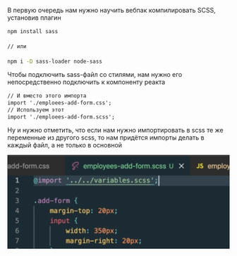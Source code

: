 
В первую очередь нам нужно научить вебпак компилировать SCSS, установив плагин

```bash
npm install sass

// или

npm i -D sass-loader node-sass
```

Чтобы подключить sass-файл со стилями, нам нужно его непосредственно подключить к компоненту реакта

```JSX
// И вместо этого импорта
import './emploees-add-form.css';  
// Используем этот
import './emploees-add-form.scss';
```

Ну и нужно отметить, что если нам нужно импортировать в scss те же переменные из другого scss, то нам придётся импорты делать в каждый файл, а не только в основной

![](_png/Pasted%20image%2020221023172038.png)